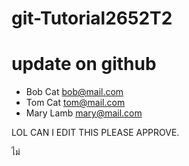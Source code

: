 # git-Tutorial2652T2

# update on github


- Bob Cat bob@mail.com
- Tom Cat tom@mail.com
- Mary Lamb mary@mail.com

LOL CAN I EDIT THIS PLEASE APPROVE.

ไม่
